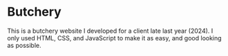 # Butchery
This is a butchery website I developed for a client late last year (2024). I only used HTML, CSS, and JavaScript to make it as easy, and  good looking as possible. 
